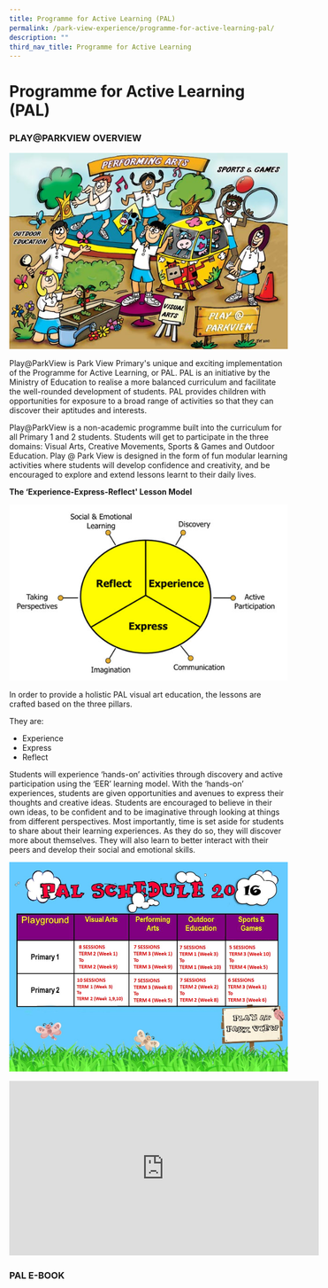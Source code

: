 ```yaml
---
title: Programme for Active Learning (PAL)
permalink: /park-view-experience/programme-for-active-learning-pal/
description: ""
third_nav_title: Programme for Active Learning
---
```

# **Programme for Active Learning (PAL)**

### PLAY@PARKVIEW OVERVIEW

![](/images/play_parkview.jpg)

Play@ParkView is Park View Primary's unique and exciting implementation of the Programme for Active Learning, or PAL. PAL is an initiative by the Ministry of Education to realise a more balanced curriculum and facilitate the well-rounded development of students. PAL provides children with opportunities for exposure to a broad range of activities so that they can discover their aptitudes and interests.

Play@ParkView is a non-academic programme built into the curriculum for all Primary 1 and 2 students. Students will get to participate in the three domains: Visual Arts, Creative Movements, Sports & Games and Outdoor Education. Play @ Park View is designed in the form of fun modular learning activities where students will develop confidence and creativity, and be encouraged to explore and extend lessons learnt to their daily lives.

**The ‘Experience-Express-Reflect' Lesson Model**

![](/images/PAL-model.jpg)

In order to provide a holistic PAL visual art education, the lessons are crafted based on the three pillars.

  

They are:

  

*   Experience
*   Express
*   Reflect

  

Students will experience ‘hands-on’ activities through discovery and active participation using the ‘EER’ learning model. With the ‘hands-on’ experiences, students are given opportunities and avenues to express their thoughts and creative ideas. Students are encouraged to believe in their own ideas, to be confident and to be imaginative through looking at things from different perspectives. Most importantly, time is set aside for students to share about their learning experiences. As they do so, they will discover more about themselves. They will also learn to better interact with their peers and develop their social and emotional skills.


![](/images/PAL-Schedule_2016_2.jpg)



<iframe width="560" height="315" src="https://www.youtube.com/embed/GtdeDAIeUzo" title="YouTube video player" frameborder="0" allow="accelerometer; autoplay; clipboard-write; encrypted-media; gyroscope; picture-in-picture" allowfullscreen></iframe>



### PAL E-BOOK





